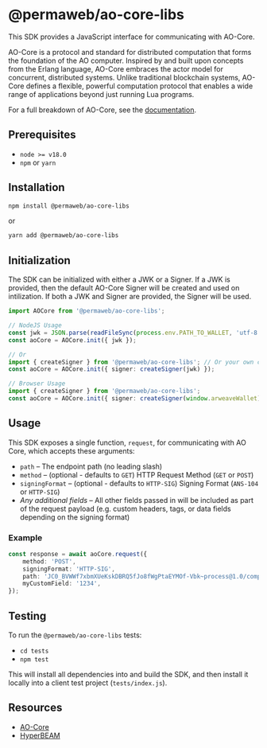 # @permaweb/ao-core-libs

This SDK provides a JavaScript interface for communicating with AO-Core.

AO-Core is a protocol and standard for distributed computation that forms the foundation of the AO computer. Inspired by and built upon concepts from the Erlang language, AO-Core embraces the actor model for concurrent, distributed systems. Unlike traditional blockchain systems, AO-Core defines a flexible, powerful computation protocol that enables a wide range of applications beyond just running Lua programs.

For a full breakdown of AO-Core, see the [documentation](https://hyperbeam.arweave.net/build/introduction/what-is-ao-core.html).

## Prerequisites

- `node >= v18.0`
- `npm` or `yarn`

## Installation

```bash
npm install @permaweb/ao-core-libs
```

or

```bash
yarn add @permaweb/ao-core-libs
```

## Initialization

The SDK can be initialized with either a JWK or a Signer. If a JWK is provided, then the default AO-Core Signer will be created and used on intilization. If both a JWK and Signer are provided, the Signer will be used.

```typescript
import AOCore from '@permaweb/ao-core-libs';

// NodeJS Usage
const jwk = JSON.parse(readFileSync(process.env.PATH_TO_WALLET, 'utf-8'));
const aoCore = AOCore.init({ jwk });

// Or
import { createSigner } from '@permaweb/ao-core-libs'; // Or your own custom signer
const aoCore = AOCore.init({ signer: createSigner(jwk) });

// Browser Usage
import { createSigner } from '@permaweb/ao-core-libs';
const aoCore = AOCore.init({ signer: createSigner(window.arweaveWallet) });
```

## Usage

This SDK exposes a single function, `request`, for communicating with AO Core, which accepts these arguments:

- `path` – The endpoint path (no leading slash)
- `method` – (optional - defaults to `GET`) HTTP Request Method (`GET` or `POST`)
- `signingFormat` – (optional - defaults to `HTTP-SIG`) Signing Format (`ANS-104` or `HTTP-SIG`)
- _Any additional fields_ – All other fields passed in will be included as part of the request payload (e.g. custom headers, tags, or data fields depending on the signing format)

### Example

```typescript
const response = await aoCore.request({
	method: 'POST',
	signingFormat: 'HTTP-SIG',
	path: 'JC0_BVWWf7xbmXUeKskDBRQ5fJo8fWgPtaEYMOf-Vbk~process@1.0/compute/at-slot',
	myCustomField: '1234',
});
```

## Testing

To run the `@permaweb/ao-core-libs` tests:

- `cd tests`
- `npm test`

This will install all dependencies into and build the SDK, and then install it locally into a client test project (`tests/index.js`).

## Resources

- [AO-Core](https://cookbook_ao.arweave.net/welcome/ao-core-introduction.html)
- [HyperBEAM](https://hyperbeam.arweave.net/)
